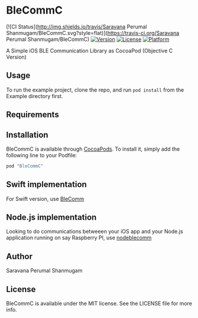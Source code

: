 # BleCommC

[![CI Status](http://img.shields.io/travis/Saravana Perumal Shanmugam/BleCommC.svg?style=flat)](https://travis-ci.org/Saravana Perumal Shanmugam/BleCommC)
[![Version](https://img.shields.io/cocoapods/v/BleCommC.svg?style=flat)](http://cocoapods.org/pods/BleCommC)
[![License](https://img.shields.io/cocoapods/l/BleCommC.svg?style=flat)](http://cocoapods.org/pods/BleCommC)
[![Platform](https://img.shields.io/cocoapods/p/BleCommC.svg?style=flat)](http://cocoapods.org/pods/BleCommC)

A Simple iOS BLE Communication Library as CocoaPod (Objective C Version)

## Usage

To run the example project, clone the repo, and run `pod install` from the Example directory first.

## Requirements

## Installation

BleCommC is available through [CocoaPods](http://cocoapods.org). To install
it, simply add the following line to your Podfile:

```ruby
pod "BleCommC"
```

## Swift implementation
For Swift version, use [BleComm](https://github.com/perusworld/BleComm)

## Node.js implementation
Looking to do communications betweeen your iOS app and your Node.js application running on say Raspberry PI, use [nodeblecomm](https://github.com/perusworld/nodeblecomm)

## Author

Saravana Perumal Shanmugam

## License

BleCommC is available under the MIT license. See the LICENSE file for more info.
